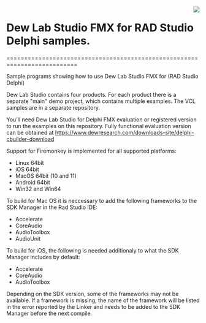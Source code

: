 <a href="https://www.dewresearch.com/products/mtxvec/mtxvec-for-delphi-c-builder">
<img align="right" src="https://www.dewresearch.com/templates/yootheme/cache/mtxvex-icon-ef5151c5.png">
</a>  

# Dew Lab Studio FMX for RAD Studio Delphi samples.
==========================================================================
  
Sample programs showing how to use Dew Lab Studio FMX for (RAD Studio Delphi)

Dew Lab Studio contains four products. For each product there is a separate "main" demo project, which contains multiple examples. The VCL samples are in a separate repository. 

You'll need Dew Lab Studio for Delphi FMX evaluation or registered version to run the examples on this repository. Fully functional evaluation version can be obtained at https://www.dewresearch.com/downloads-site/delphi-cbuilder-download

Support for Firemonkey is implemented for all supported platforms:

* Linux 64bit
* iOS 64bit
* MacOS 64bit (10 and 11)
* Android 64bit
* Win32 and Win64

To build for Mac OS it is neccessary to add the following frameworks to the SDK Manager 
in the Rad Studio IDE:

* Accelerate
* CoreAudio
* AudioToolbox
* AudioUnit

To build for iOS, the following is needed additionaly to what the SDK Manager includes by default:

* Accelerate
* CoreAudio
* AudioToolbox

Depending on the SDK version, some of the frameworks may not be available. If a framework is missing, the name
of the framework will be listed in the error reported by the Linker and needs to be added to the SDK Manager before
the next compile.



